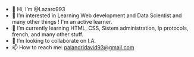 - 👋 Hi, I’m @Lazaro993
- 👀 I’m interested in Learning Web development and Data Scientist and many other things ! I'm an active learner.
- 🌱 I’m currently learning HTML, CSS, Sistem administration, Ip protocols, french, and many other stuff.
- 💞️ I’m looking to collaborate on I.A.
- 📫 How to reach me: palandridavid93@gmail.com

<!---
Lazaro993/Lazaro993 is a ✨ special ✨ repository because its `README.md` (this file) appears on your GitHub profile.
You can click the Preview link to take a look at your changes.
--->
